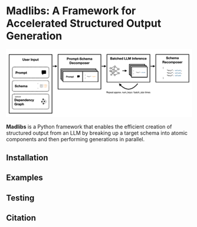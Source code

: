 # Madlibs: A Framework for Accelerated Structured Output Generation

![A diagram](figs/diagram.png)

**Madlibs** is a Python framework that enables the efficient creation of structured output from an LLM by breaking up a target schema into atomic components and then performing generations in parallel.

## Installation

## Examples

## Testing

## Citation

